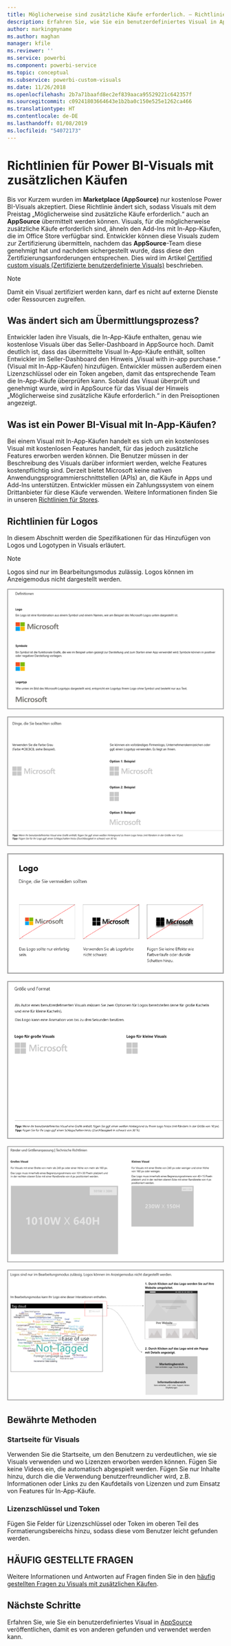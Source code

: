 ```yaml
---
title: Möglicherweise sind zusätzliche Käufe erforderlich. – Richtlinien für Power BI-Visuals
description: Erfahren Sie, wie Sie ein benutzerdefiniertes Visual in AppSource veröffentlichen, damit es von anderen gefunden und erworben werden kann.
author: markingmyname
ms.author: maghan
manager: kfile
ms.reviewer: ''
ms.service: powerbi
ms.component: powerbi-service
ms.topic: conceptual
ms.subservice: powerbi-custom-visuals
ms.date: 11/26/2018
ms.openlocfilehash: 2b7a71baafd8ec2ef839aaca95529221c642357f
ms.sourcegitcommit: c09241803664643e1b2ba0c150e525e1262ca466
ms.translationtype: HT
ms.contentlocale: de-DE
ms.lasthandoff: 01/08/2019
ms.locfileid: "54072173"
---
```

# <a name="guidelines-for-power-bi-visuals-with-additional-purchases"></a>Richtlinien für Power BI-Visuals mit zusätzlichen Käufen

Bis vor Kurzem wurden im **Marketplace (AppSource)** nur kostenlose Power BI-Visuals akzeptiert. Diese Richtlinie ändert sich, sodass Visuals mit dem Preistag „Möglicherweise sind zusätzliche Käufe erforderlich.“ auch an **AppSource** übermittelt werden können. Visuals, für die möglicherweise zusätzliche Käufe erforderlich sind, ähneln den Add-Ins mit In-App-Käufen, die im Office Store verfügbar sind. Entwickler können diese Visuals zudem zur Zertifizierung übermitteln, nachdem das **AppSource**-Team diese genehmigt hat und nachdem sichergestellt wurde, dass diese den Zertifizierungsanforderungen entsprechen. Dies wird im Artikel [Certified custom visuals (Zertifizierte benutzerdefinierte Visuals)](../power-bi-custom-visuals-certified.md) beschrieben.

> [!Note]
> Damit ein Visual zertifiziert werden kann, darf es nicht auf externe Dienste oder Ressourcen zugreifen.

## <a name="whats-changing-in-the-submission-process"></a>Was ändert sich am Übermittlungsprozess?

Entwickler laden ihre Visuals, die In-App-Käufe enthalten, genau wie kostenlose Visuals über das Seller-Dashboard in AppSource hoch. Damit deutlich ist, dass das übermittelte Visual In-App-Käufe enthält, sollten Entwickler im Seller-Dashboard den Hinweis „Visual with in-app purchase.“ (Visual mit In-App-Käufen) hinzufügen. Entwickler müssen außerdem einen Lizenzschlüssel oder ein Token angeben, damit das entsprechende Team die In-App-Käufe überprüfen kann. Sobald das Visual überprüft und genehmigt wurde, wird in AppSource für das Visual der Hinweis „Möglicherweise sind zusätzliche Käufe erforderlich.“ in den Preisoptionen angezeigt.

## <a name="what-is-a-power-bi-visual-with-iap-features"></a>Was ist ein Power BI-Visual mit In-App-Käufen?

Bei einem Visual mit In-App-Käufen handelt es sich um ein kostenloses Visual mit kostenlosen Features handelt, für das jedoch zusätzliche Features erworben werden können. Die Benutzer müssen in der Beschreibung des Visuals darüber informiert werden, welche Features kostenpflichtig sind. Derzeit bietet Microsoft keine nativen Anwendungsprogrammierschnittstellen (APIs) an, die Käufe in Apps und Add-Ins unterstützen. Entwickler müssen ein Zahlungssystem von einem Drittanbieter für diese Käufe verwenden. Weitere Informationen finden Sie in unseren [Richtlinien für Stores](https://docs.microsoft.com/office/dev/store/validation-policies#2-apps-or-add-ins-can-display-certain-ads).

## <a name="logo-guidelines"></a>Richtlinien für Logos

In diesem Abschnitt werden die Spezifikationen für das Hinzufügen von Logos und Logotypen in Visuals erläutert.

> [!NOTE]
> Logos sind nur im Bearbeitungsmodus zulässig. Logos können im Anzeigemodus nicht dargestellt werden.

![Definitionen](media/office-store-in-app-purchase-visual-guidelines/definitions.png)

![Zu beachten](media/office-store-in-app-purchase-visual-guidelines/things-to-keep-in-mind.png)

![Zu vermeiden](media/office-store-in-app-purchase-visual-guidelines/things-to-avoid.png)

![Größe und Format ](media/office-store-in-app-purchase-visual-guidelines/size-and-format.png)

![Ränder und Größe](media/office-store-in-app-purchase-visual-guidelines/margins-and-sizes.png)

![Bearbeitungsmodus](media/office-store-in-app-purchase-visual-guidelines/logos-in-edit-mode.png)

## <a name="best-practices"></a>Bewährte Methoden

### <a name="visual-landing-page"></a>Startseite für Visuals

Verwenden Sie die Startseite, um den Benutzern zu verdeutlichen, wie sie Visuals verwenden und wo Lizenzen erworben werden können. Fügen Sie keine Videos ein, die automatisch abgespielt werden. Fügen Sie nur Inhalte hinzu, durch die die Verwendung benutzerfreundlicher wird, z.B. Informationen oder Links zu den Kaufdetails von Lizenzen und zum Einsatz von Features für In-App-Käufe.

### <a name="license-key-and-token"></a>Lizenzschlüssel und Token

Fügen Sie Felder für Lizenzschlüssel oder Token im oberen Teil des Formatierungsbereichs hinzu, sodass diese vom Benutzer leicht gefunden werden.

## <a name="faq"></a>HÄUFIG GESTELLTE FRAGEN

Weitere Informationen und Antworten auf Fragen finden Sie in den [häufig gestellten Fragen zu Visuals mit zusätzlichen Käufen](https://docs.microsoft.com/en-us/power-bi/power-bi-custom-visuals-faq#visuals-with-additional-purchases).

## <a name="next-steps"></a>Nächste Schritte

Erfahren Sie, wie Sie ein benutzerdefiniertes Visual in [AppSource](office-store.md) veröffentlichen, damit es von anderen gefunden und verwendet werden kann.

